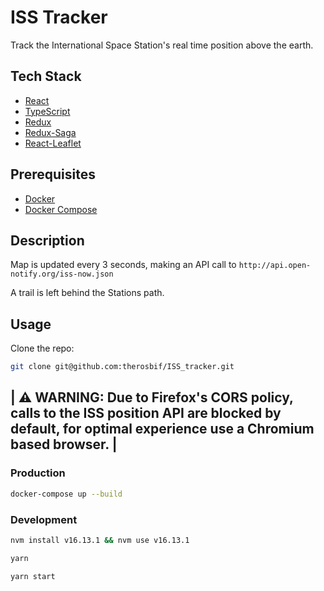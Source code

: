 # ISS Tracker

Track the International Space Station's real time position above the earth.

## Tech Stack

- [React](https://reactjs.org/)
- [TypeScript](https://www.typescriptlang.org/)
- [Redux](https://redux.js.org/)
- [Redux-Saga](https://redux-saga.js.org/)
- [React-Leaflet](https://react-leaflet.js.org)

## Prerequisites

- [Docker](https://www.docker.com/)
- [Docker Compose](https://docs.docker.com/compose/)

## Description

Map is updated every 3 seconds, making an API call to `http://api.open-notify.org/iss-now.json`

A trail is left behind the Stations path.

## Usage

Clone the repo:

```bash
git clone git@github.com:therosbif/ISS_tracker.git
```

| ⚠️ WARNING: Due to Firefox's CORS policy, calls to the ISS position API are blocked by default, for optimal experience use a Chromium based browser. |
----

### Production

```bash
docker-compose up --build
```

### Development

```bash
nvm install v16.13.1 && nvm use v16.13.1

yarn

yarn start
```
